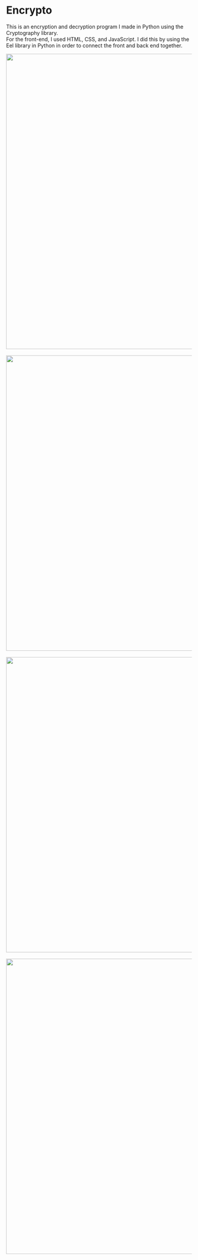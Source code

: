 # Encrypto

<p>
  This is an encryption and decryption program I made in Python using the Cryptography library.<br>
  For the front-end, I used HTML, CSS, and JavaScript. I did this by using the Eel library in Python in order to connect the front and back end together. <br>
</p>

<p align="center">
  <img width="800" src="https://imgur.com/DvMoUBg">
  <br>
  <br>
  <img width="800" src="https://imgur.com/qiWzeHp">
  <br>
  <br>
  <img width="800" src="https://imgur.com/Zjnu4ST">
  <br>
  <br>
  <img width="800" src="https://imgur.com/fIPimG7">
</p>
